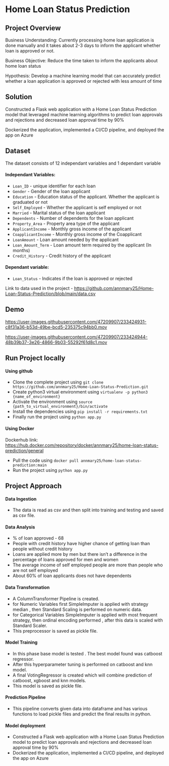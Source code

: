 # Home Loan Status Prediction

## Project Overview

Business Understanding: Currently processing home loan application is done manually and it takes about 2-3 days to inform the applicant whether loan is approved or not.

Business Objective: Reduce the time taken to inform the applicants about home loan status

Hypothesis: Develop a machine learning model that can accurately predict whether a loan application is approved or rejected with less amount of time

## Solution

Constructed a Flask web application with a Home Loan Status Prediction model that leveraged machine learning algorithms to predict loan approvals and rejections and decreased loan approval time by 90% 

Dockerized the application, implemented a CI/CD pipeline, and deployed the app on Azure

## Dataset

The dataset consists of 12 independant variables and 1 dependant variable

#### Independant Variables:

- `Loan_ID` - unique identifier for each loan
- `Gender` - Gender of the loan applicant
- `Education` - Education status of the applicant. Whether the applicant is graduated or not
- `Self_Employed` - Whether the applicant is self employed or not
- `Married` - Marital status of the loan applicant
- `Dependents` - Number of dependents for the loan applicant
- `Property_Area` - Property area type of the applicant 
- `ApplicantIncome` - Monthly gross income of the applicant
- `CoapplicantIncome` - Monthly gross income of the Coapplicant
- `LoanAmount` - Loan amount needed by the applicant
- `Loan_Amount_Term` - Loan amount term required by the applicant (In months)
- `Credit_History` - Credit history of the applicant

#### Dependant variable:

- `Loan_Status` - Indicates if the loan is approved or rejected

Link to data used in the project - https://github.com/annmary25/Home-Loan-Status-Prediction/blob/main/data.csv

## Demo

https://user-images.githubusercontent.com/47209907/233424931-c8f31a36-b53d-49be-bcd5-235375c94bb0.mov



https://user-images.githubusercontent.com/47209907/233424944-48b39b37-3e26-4866-9b03-55292f61d8c1.mov

## Run Project locally 

#### Using github

- Clone the complete project using `git clone https://github.com/annmary25/Home-Loan-Status-Prediction.git`
- Create python3 virtual environment using `virtualenv -p python3 {name_of_environment}`
- Activate the environment using `source {path_to_virtual_environment}/bin/activate`
- Install the dependencies using `pip install -r requirements.txt`
- Finally run the project using `python app.py`

#### Using Docker

Dockerhub link: https://hub.docker.com/repository/docker/annmary25/home-loan-status-prediction/general

- Pull the code using `docker pull annmary25/home-loan-status-prediction:main`
- Run the project using `python app.py`

## Project Approach

#### Data Ingestion 

- The data is read as csv and then split into training and testing and saved as csv file.

#### Data Analysis

- % of loan approved - 68 
- People with credit history have higher chance of getting loan than people without credit history
- Loans are applied more by men but there isn’t a difference in the percentage of loans approved for men and women
- The average income of self employed people are more than people who are not self employed
- About 60% of loan applicants does not have dependents

#### Data Transformation

- A ColumnTransformer Pipeline is created.
- for Numeric Variables first SimpleImputer is applied with strategy median , then Standard Scaling is performed on numeric data.
- for Categorical Variables SimpleImputer is applied with most frequent strategy, then ordinal encoding performed , after this data is scaled with Standard Scaler.
- This preprocessor is saved as pickle file.

#### Model Training 

- In this phase base model is tested . The best model found was catboost regressor.
- After this hyperparameter tuning is performed on catboost and knn model.
- A final VotingRegressor is created which will combine prediction of catboost, xgboost and knn models.
- This model is saved as pickle file.

#### Prediction Pipeline 

- This pipeline converts given data into dataframe and has various functions to load pickle files and predict the final results in python.

#### Model deployment

- Constructed a Flask web application with a Home Loan Status Prediction model to predict loan approvals and rejections and decreased loan approval time by 90% 
- Dockerized the application, implemented a CI/CD pipeline, and deployed the app on Azure
